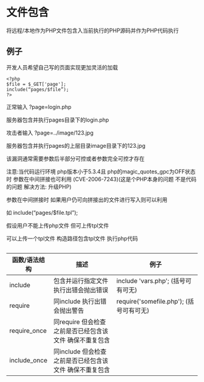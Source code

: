 # 文件包含

将远程/本地作为PHP文件包含入当前执行的PHP源码并作为PHP代码执行

## 例子

开发人员希望自己写的页面实现更加灵活的加载



```
<?php
$file = $_GET['page']; 
include(“pages/$file”);
?>
```

正常输入 ?page=login.php

服务器包含并执行pages目录下的login.php

攻击者输入 ?page=../image/123.jpg

服务器包含并执行pages的上层目录image目录下的123.jpg

该漏洞通常需要参数后半部分可控或者参数完全可控才存在

注意:当代码运行环境 php版本小于5.3.4且 php的magic_quotes_gpc为OFF状态时 参数在中间拼接也可利用  (CVE-2006-7243)(这是个PHP本身的问题 不是代码的问题 解决方法: 升级PHP)

参数在中间拼接时 如果用户仍可向拼接出的文件进行写入则可以利用

如 include(“pages/$file.tpl”);  

假设用户不能上传php文件 但可上传tpl文件

可以上传一个tpl文件 构造路径包含tpl文件 执行php代码

##

| 函数/语法结构      | 描述                               | 例子                                |
| ------------ | -------------------------------- | --------------------------------- |
| include      | 包含并运行指定文件 执行出错会抛出错误              | include 'vars.php'; (括号可有可无)      |
| require      | 同include 执行出错会抛出警告               | require('somefile.php'); (括号可有可无) |
| require_once | 同require 但会检查之前是否已经包含该文件 确保不重复包含 |                                   |
| include_once | 同include 但会检查之前是否已经包含该文件 确保不重复包含 |                                   |

